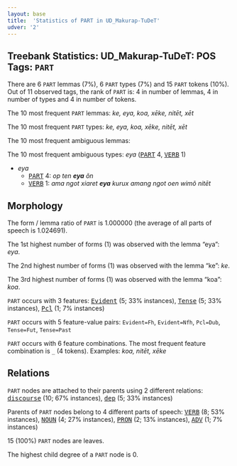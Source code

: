 ```yaml
---
layout: base
title:  'Statistics of PART in UD_Makurap-TuDeT'
udver: '2'
---
```


## Treebank Statistics: UD_Makurap-TuDeT: POS Tags: `PART`

There are 6 `PART` lemmas (7%), 6 `PART` types (7%) and 15 `PART` tokens (10%).
Out of 11 observed tags, the rank of `PART` is: 4 in number of lemmas, 4 in number of types and 4 in number of tokens.

The 10 most frequent `PART` lemmas: <em>ke, eya, koa, xēke, nitēt, xēt</em>

The 10 most frequent `PART` types:  <em>ke, eya, koa, xēke, nitēt, xēt</em>

The 10 most frequent ambiguous lemmas: 

The 10 most frequent ambiguous types:  <em>eya</em> (<tt><a href="mpu_tudet-pos-PART.html">PART</a></tt> 4, <tt><a href="mpu_tudet-pos-VERB.html">VERB</a></tt> 1)


* <em>eya</em>
  * <tt><a href="mpu_tudet-pos-PART.html">PART</a></tt> 4: <em>op ten <b>eya</b> õn</em>
  * <tt><a href="mpu_tudet-pos-VERB.html">VERB</a></tt> 1: <em>ama ngot xiaret <b>eya</b> kurux amang ngot oen wimõ nitēt</em>

## Morphology

The form / lemma ratio of `PART` is 1.000000 (the average of all parts of speech is 1.024691).

The 1st highest number of forms (1) was observed with the lemma “eya”: <em>eya</em>.

The 2nd highest number of forms (1) was observed with the lemma “ke”: <em>ke</em>.

The 3rd highest number of forms (1) was observed with the lemma “koa”: <em>koa</em>.

`PART` occurs with 3 features: <tt><a href="mpu_tudet-feat-Evident.html">Evident</a></tt> (5; 33% instances), <tt><a href="mpu_tudet-feat-Tense.html">Tense</a></tt> (5; 33% instances), <tt><a href="mpu_tudet-feat-Pcl.html">Pcl</a></tt> (1; 7% instances)

`PART` occurs with 5 feature-value pairs: `Evident=Fh`, `Evident=Nfh`, `Pcl=Dub`, `Tense=Fut`, `Tense=Past`

`PART` occurs with 6 feature combinations.
The most frequent feature combination is `_` (4 tokens).
Examples: <em>koa, nitēt, xēke</em>


## Relations

`PART` nodes are attached to their parents using 2 different relations: <tt><a href="mpu_tudet-dep-discourse.html">discourse</a></tt> (10; 67% instances), <tt><a href="mpu_tudet-dep-dep.html">dep</a></tt> (5; 33% instances)

Parents of `PART` nodes belong to 4 different parts of speech: <tt><a href="mpu_tudet-pos-VERB.html">VERB</a></tt> (8; 53% instances), <tt><a href="mpu_tudet-pos-NOUN.html">NOUN</a></tt> (4; 27% instances), <tt><a href="mpu_tudet-pos-PRON.html">PRON</a></tt> (2; 13% instances), <tt><a href="mpu_tudet-pos-ADV.html">ADV</a></tt> (1; 7% instances)

15 (100%) `PART` nodes are leaves.

The highest child degree of a `PART` node is 0.

